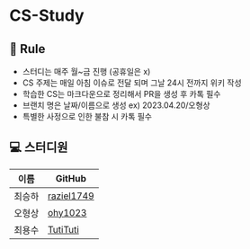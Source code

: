 # CS-Study

## 🌳 Rule
- 스터디는 매주 월~금 진행 (공휴일은 x)
- CS 주제는 매일 아침 이슈로 전달 되며 그날 24시 전까지 위키 작성
- 학습한 CS는 마크다운으로 정리해서 PR을 생성 후 카톡 필수
- 브랜치 명은 날짜/이름으로 생성 ex) 2023.04.20/오형상
- 특별한 사정으로 인한 불참 시 카톡 필수


## ‍💻  스터디원

| 이름  | GitHub                                      |
|-----|---------------------------------------------|
| 최승하 | [raziel1749](https://github.com/raziel1749) |
| 오형상 | [ohy1023](https://github.com/ohy1023)       |
| 최용수 | [TutiTuti](https://github.com/TutiTuti)     |
